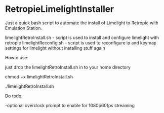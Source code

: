 # RetropieLimelightInstaller

Just a quick bash script to automate the install of Limelight to Retropie with Emulation Station.


limelightRetroInstall.sh - script is used to install and configure limelight with retropie
limelightReconfig.sh - script is used to reconfigure ip and keymap settings for limelight without installing stuff again

Howto use:

just drop the limelightRetroInstall.sh in to your home directory

chmod +x limelightRetroInstall.sh

./limelightRetroInstall.sh

Do todo: 

-optional overclock prompt to enable for 1080p60fps streaming
